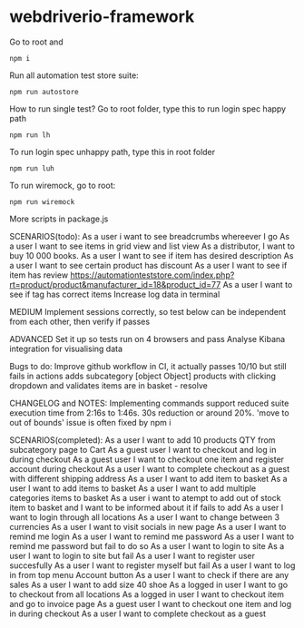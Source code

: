 # webdriverio-framework

Go to root and

```
npm i
```

Run all automation test store suite:

```
npm run autostore
```

How to run single test? Go to root folder, type this to run login spec happy path

```
npm run lh
```

To run login spec unhappy path, type this in root folder

```
npm run luh
```

To run wiremock, go to root:

```
npm run wiremock
```

More scripts in package.js

SCENARIOS(todo):
As a user i want to see breadcrumbs whereever I go
As a user I want to see items in grid view and list view
As a distributor, I want to buy 10 000 books.
As a user I want to see if item has desired description
As a user I want to see certain product has discount
As a user I want to see if item has review https://automationteststore.com/index.php?rt=product/product&manufacturer_id=18&product_id=77
As a user I want to see if tag has correct items
Increase log data in terminal

MEDIUM
Implement sessions correctly, so test below can be independent from each other, then verify if passes

ADVANCED
Set it up so tests run on 4 browsers and pass
Analyse Kibana integration for visualising data

Bugs to do:
Improve github workflow in CI, it actually passes 10/10 but still fails in actions
adds subcategory [object Object] products with clicking dropdown and validates items are in basket - resolve

CHANGELOG and NOTES:
Implementing commands support reduced suite execution time from 2:16s to 1:46s. 30s reduction or around 20%.
'move to out of bounds' issue is often fixed by npm i

SCENARIOS(completed):
As a user I want to add 10 products QTY from subcategory page to Cart
As a guest user I want to checkout and log in during checkout
As a guest user I want to checkout one item and register account during checkout
As a user I want to complete checkout as a guest with different shipping address
As a user I want to add item to basket
As a user I want to add items to basket
As a user I want to add multiple categories items to basket
As a user i want to atempt to add out of stock item to basket and I want to be informed about it if fails to add
As a user I want to login through all locations
As a user I want to change between 3 currencies
As a user I want to visit socials in new page
As a user I want to remind me login
As a user I want to remind me password
As a user I want to remind me password but fail to do so
As a user I want to login to site
As a user I want to login to site but fail
As a user I want to register user succesfully
As a user I want to register myself but fail
As a user I want to log in from top menu Account button
As a user I want to check if there are any sales
As a user I want to add size 40 shoe
As a logged in user I want to go to checkout from all locations
As a logged in user I want to checkout item and go to invoice page
As a guest user I want to checkout one item and log in during checkout
As a user I want to complete checkout as a guest
